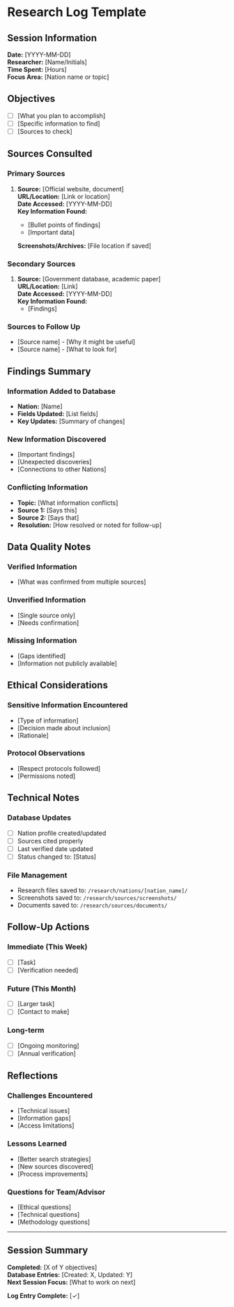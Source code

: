 # Research Log Template

## Session Information

**Date:** [YYYY-MM-DD]  
**Researcher:** [Name/Initials]  
**Time Spent:** [Hours]  
**Focus Area:** [Nation name or topic]  

## Objectives
- [ ] [What you plan to accomplish]
- [ ] [Specific information to find]
- [ ] [Sources to check]

## Sources Consulted

### Primary Sources
1. **Source:** [Official website, document]  
   **URL/Location:** [Link or location]  
   **Date Accessed:** [YYYY-MM-DD]  
   **Key Information Found:**
   - [Bullet points of findings]
   - [Important data]
   
   **Screenshots/Archives:** [File location if saved]

### Secondary Sources
1. **Source:** [Government database, academic paper]  
   **URL/Location:** [Link]  
   **Date Accessed:** [YYYY-MM-DD]  
   **Key Information Found:**
   - [Findings]
   
### Sources to Follow Up
- [Source name] - [Why it might be useful]
- [Source name] - [What to look for]

## Findings Summary

### Information Added to Database
- **Nation:** [Name]
- **Fields Updated:** [List fields]
- **Key Updates:** [Summary of changes]

### New Information Discovered
- [Important findings]
- [Unexpected discoveries]
- [Connections to other Nations]

### Conflicting Information
- **Topic:** [What information conflicts]
- **Source 1:** [Says this]
- **Source 2:** [Says that]
- **Resolution:** [How resolved or noted for follow-up]

## Data Quality Notes

### Verified Information
- [What was confirmed from multiple sources]

### Unverified Information
- [Single source only]
- [Needs confirmation]

### Missing Information
- [Gaps identified]
- [Information not publicly available]

## Ethical Considerations

### Sensitive Information Encountered
- [Type of information]
- [Decision made about inclusion]
- [Rationale]

### Protocol Observations
- [Respect protocols followed]
- [Permissions noted]

## Technical Notes

### Database Updates
- [ ] Nation profile created/updated
- [ ] Sources cited properly
- [ ] Last verified date updated
- [ ] Status changed to: [Status]

### File Management
- Research files saved to: `/research/nations/[nation_name]/`
- Screenshots saved to: `/research/sources/screenshots/`
- Documents saved to: `/research/sources/documents/`

## Follow-Up Actions

### Immediate (This Week)
- [ ] [Task]
- [ ] [Verification needed]

### Future (This Month)
- [ ] [Larger task]
- [ ] [Contact to make]

### Long-term
- [ ] [Ongoing monitoring]
- [ ] [Annual verification]

## Reflections

### Challenges Encountered
- [Technical issues]
- [Information gaps]
- [Access limitations]

### Lessons Learned
- [Better search strategies]
- [New sources discovered]
- [Process improvements]

### Questions for Team/Advisor
- [Ethical questions]
- [Technical questions]
- [Methodology questions]

---

## Session Summary

**Completed:** [X of Y objectives]  
**Database Entries:** [Created: X, Updated: Y]  
**Next Session Focus:** [What to work on next]  

**Log Entry Complete:** [✓]